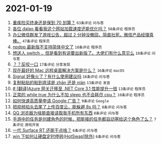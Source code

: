 # 2021-01-19

1. [重疾险买终身还是保到 70 划算？](https://www.v2ex.com/t/746164) `63条评论` `问与答`
1. [各位 dalao 看看我这个网站加载速度还能优化吗？](https://www.v2ex.com/t/746175) `50条评论` `程序员`
1. [办公微信群发了游戏公告，超过 2 分钟没撤回，简直社死。微信产品经理真棒。](https://www.v2ex.com/t/746231) `47条评论` `程序员`
1. [npdpp 最新版不支持简体中文了](https://www.v2ex.com/t/746252) `18条评论` `程序员`
1. [想送人 switch ，但是看到有说要出新版了。大佬们有什么意见么](https://www.v2ex.com/t/746187) `18条评论` `问与答`
1. [？？反咬一口](https://www.v2ex.com/t/746267) `17条评论` `分享发现`
1. [现在最好的 Mac 远程桌面解决方案是什么？](https://www.v2ex.com/t/746238) `16条评论` `macOS`
1. [Signal 好像火了？有什么使用建议吗](https://www.v2ex.com/t/746147) `16条评论` `问与答`
1. [复制粘贴的粘到底读是 zhān 还是 nián](https://www.v2ex.com/t/746150) `13条评论` `发音`
1. [# [翻译]Azure 网关迁移至 .NET Core 3.1 性能提升一倍](https://www.v2ex.com/t/746138) `13条评论` `程序员`
1. [正常的 while true 为什么不加 sleep 也不会耗尽 cpu？](https://www.v2ex.com/t/746183) `10条评论` `程序员`
1. [如何快速高质量申请 Google 广告？](https://www.v2ex.com/t/746191) `9条评论` `Google`
1. [把视频掐头去尾了上传百度云，能躲避 8s 吗？](https://www.v2ex.com/t/746226) `8条评论` `问与答`
1. [QQ 浏览器为啥能直接读取我手机所有东西](https://www.v2ex.com/t/746188) `8条评论` `问与答`
1. [手游中的任务是创建角色的时候，把能接的任务都自动塞给这个角色了么？](https://www.v2ex.com/t/746214) `7条评论` `游戏开发`
1. [一代 Surface RT 还能干点啥？](https://www.v2ex.com/t/746217) `6条评论` `问与答`
1. [win 下如何让硬盘定时停转(HotSwap!除外)](https://www.v2ex.com/t/746145) `6条评论` `问与答`
